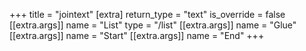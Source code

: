 +++
title = "jointext"
[extra]
return_type = "text"
is_override = false
[[extra.args]]
name = "List"
type = "/list"
[[extra.args]]
name = "Glue"
[[extra.args]]
name = "Start"
[[extra.args]]
name = "End"
+++